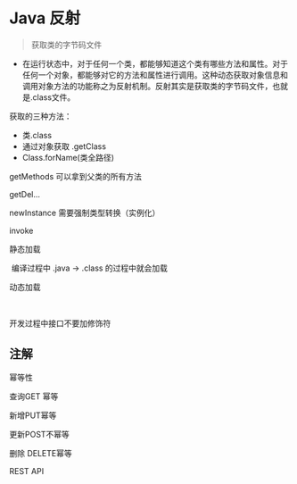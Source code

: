 # Java 反射

>  获取类的字节码文件

- 在运行状态中，对于任何一个类，都能够知道这个类有哪些方法和属性。对于任何一个对象，都能够对它的方法和属性进行调用。这种动态获取对象信息和调用对象方法的功能称之为反射机制。反射其实是获取类的字节码文件，也就是.class文件。

获取的三种方法：

- 类.class
- 通过对象获取 .getClass
- Class.forName(类全路径)







getMethods 可以拿到父类的所有方法

getDel...



newInstance 需要强制类型转换（实例化）

invoke



静态加载

​	编译过程中 .java -> .class 的过程中就会加载



动态加载

​	





开发过程中接口不要加修饰符





## 注解







幂等性



查询GET 幂等

新增PUT幂等

更新POST不幂等

删除 DELETE幂等



REST API

